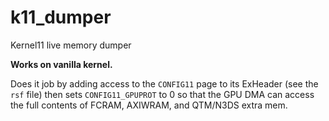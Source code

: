 # k11_dumper
Kernel11 live memory dumper

**Works on vanilla kernel.**

Does it job by adding access to the `CONFIG11` page to its ExHeader (see the `rsf` file) then sets `CONFIG11_GPUPROT` to 0 so that the GPU DMA can access the full contents of FCRAM, AXIWRAM, and QTM/N3DS extra mem.
